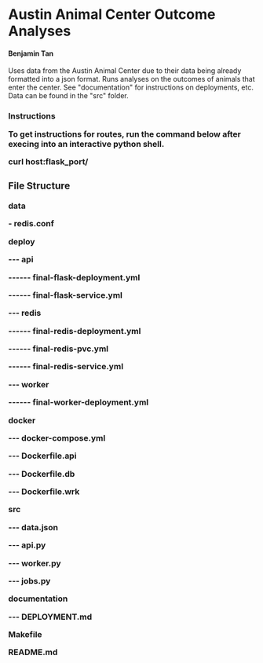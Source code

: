 <h1>Austin Animal Center Outcome Analyses</h1>
<h4>Benjamin Tan</h4>

<p>Uses data from the Austin Animal Center due to their data being already formatted into a json format. Runs analyses on the outcomes of animals that enter the center. See "documentation" for instructions on deployments, etc. Data can be found in the "src" folder.</p>

<h3>Instructions<h/3>
<p>To get instructions for routes, run the command below after execing into an interactive python shell.
<p>curl host:flask_port/</p>

<h3>File Structure</h3>
<p>data</p>
<p>- redis.conf</p>
<p>deploy</p>
<p>--- api</p>
<p>------ final-flask-deployment.yml</p>
<p>------ final-flask-service.yml</p>
<p>--- redis</p>
<p>------ final-redis-deployment.yml</p>
<p>------ final-redis-pvc.yml</p>
<p>------ final-redis-service.yml</p>
<p>--- worker</p>
<p>------ final-worker-deployment.yml</p>
<p>docker</p>
<p>--- docker-compose.yml</p>
<p>--- Dockerfile.api</p>
<p>--- Dockerfile.db</p>
<p>--- Dockerfile.wrk</p>
<p>src</p>
<p>--- data.json</p>
<p>--- api.py</p>
<p>--- worker.py</p>
<p>--- jobs.py</p>
<p>documentation</p>
<p>--- DEPLOYMENT.md</p>
<p>Makefile</p>
<p>README.md</p>




